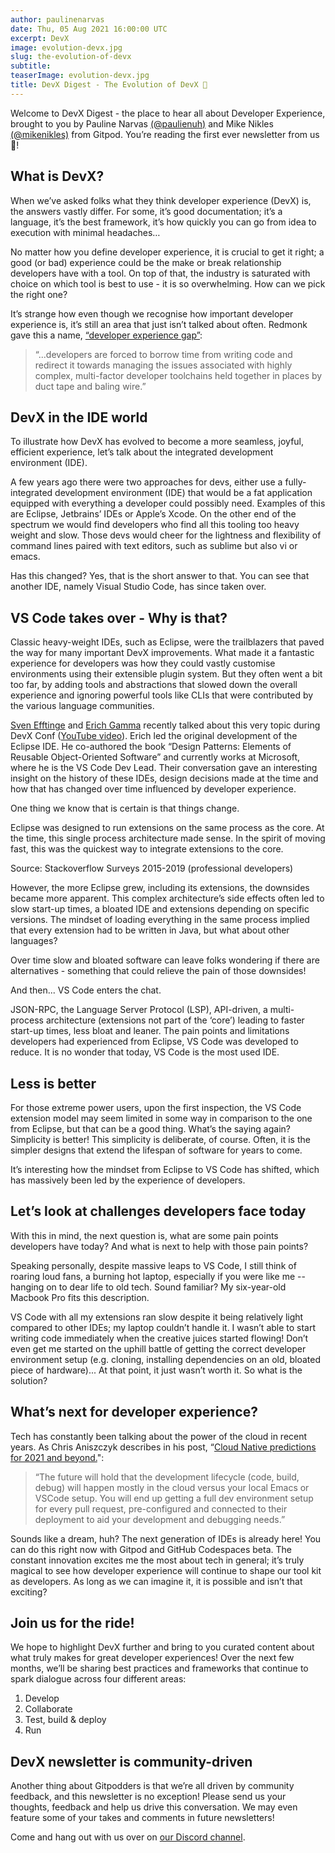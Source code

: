 ```yaml
---
author: paulinenarvas
date: Thu, 05 Aug 2021 16:00:00 UTC
excerpt: DevX
image: evolution-devx.jpg
slug: the-evolution-of-devx
subtitle:
teaserImage: evolution-devx.jpg
title: DevX Digest - The Evolution of DevX 🌱
---
```


<script context="module">
  export const prerender = true;
</script>

Welcome to DevX Digest - the place to hear all about Developer Experience, brought to you by Pauline Narvas [(@paulienuh)](https://twitter.com/paulienuh) and Mike Nikles [(@mikenikles)](https://twitter.com/mikenikles) from Gitpod. You’re reading the first ever newsletter from us 🎉!

## What is DevX?

When we’ve asked folks what they think developer experience (DevX) is, the answers vastly differ. For some, it’s good documentation; it’s a language, it’s the best framework, it’s how quickly you can go from idea to execution with minimal headaches…

No matter how you define developer experience, it is crucial to get it right; a good (or bad) experience could be the make or break relationship developers have with a tool. On top of that, the industry is saturated with choice on which tool is best to use - it is so overwhelming. How can we pick the right one?

It’s strange how even though we recognise how important developer experience is, it’s still an area that just isn’t talked about often. Redmonk gave this a name, [“developer experience gap”](https://redmonk.com/sogrady/2020/10/06/developer-experience-gap/):

> “...developers are forced to borrow time from writing code and redirect it towards managing the issues associated with highly complex, multi-factor developer toolchains held together in places by duct tape and baling wire.”

## DevX in the IDE world

To illustrate how DevX has evolved to become a more seamless, joyful, efficient experience, let’s talk about the integrated development environment (IDE).

A few years ago there were two approaches for devs, either use a fully-integrated development environment (IDE) that would be a fat application equipped with everything a developer could possibly need. Examples of this are Eclipse, Jetbrains’ IDEs or Apple’s Xcode. On the other end of the spectrum we would find developers who find all this tooling too heavy weight and slow. Those devs would cheer for the lightness and flexibility of command lines paired with text editors, such as sublime but also vi or emacs.

Has this changed? Yes, that is the short answer to that. You can see that another IDE, namely Visual Studio Code, has since taken over.

## VS Code takes over - Why is that?

Classic heavy-weight IDEs, such as Eclipse, were the trailblazers that paved the way for many important DevX improvements. What made it a fantastic experience for developers was how they could vastly customise environments using their extensible plugin system. But they often went a bit too far, by adding tools and abstractions that slowed down the overall experience and ignoring powerful tools like CLIs that were contributed by the various language communities.

[Sven Efftinge](https://twitter.com/svenefftinge) and [Erich Gamma](https://twitter.com/erichgamma) recently talked about this very topic during DevX Conf ([YouTube video](https://www.youtube.com/watch?v=JiBUDS9odA8)). Erich led the original development of the Eclipse IDE. He co-authored the book “Design Patterns: Elements of Reusable Object-Oriented Software” and currently works at Microsoft, where he is the VS Code Dev Lead. Their conversation gave an interesting insight on the history of these IDEs, design decisions made at the time and how that has changed over time influenced by developer experience.

One thing we know that is certain is that things change.

Eclipse was designed to run extensions on the same process as the core. At the time, this single process architecture made sense. In the spirit of moving fast, this was the quickest way to integrate extensions to the core.

Source: Stackoverflow Surveys 2015-2019 (professional developers)

However, the more Eclipse grew, including its extensions, the downsides became more apparent. This complex architecture’s side effects often led to slow start-up times, a bloated IDE and extensions depending on specific versions. The mindset of loading everything in the same process implied that every extension had to be written in Java, but what about other languages?

Over time slow and bloated software can leave folks wondering if there are alternatives - something that could relieve the pain of those downsides!

And then... VS Code enters the chat.

JSON-RPC, the Language Server Protocol (LSP), API-driven, a multi-process architecture (extensions not part of the ‘core’) leading to faster start-up times, less bloat and leaner. The pain points and limitations developers had experienced from Eclipse, VS Code was developed to reduce. It is no wonder that today, VS Code is the most used IDE.

## Less is better

For those extreme power users, upon the first inspection, the VS Code extension model may seem limited in some way in comparison to the one from Eclipse, but that can be a good thing. What’s the saying again? Simplicity is better! This simplicity is deliberate, of course. Often, it is the simpler designs that extend the lifespan of software for years to come.

It’s interesting how the mindset from Eclipse to VS Code has shifted, which has massively been led by the experience of developers.

## Let’s look at challenges developers face today

With this in mind, the next question is, what are some pain points developers have today? And what is next to help with those pain points?

Speaking personally, despite massive leaps to VS Code, I still think of roaring loud fans, a burning hot laptop, especially if you were like me -- hanging on to dear life to old tech. Sound familiar? My six-year-old Macbook Pro fits this description.

VS Code with all my extensions ran slow despite it being relatively light compared to other IDEs; my laptop couldn’t handle it. I wasn’t able to start writing code immediately when the creative juices started flowing! Don’t even get me started on the uphill battle of getting the correct developer environment setup (e.g. cloning, installing dependencies on an old, bloated piece of hardware)... At that point, it just wasn’t worth it. So what is the solution?

## What’s next for developer experience?

Tech has constantly been talking about the power of the cloud in recent years. As Chris Aniszczyk describes in his post, “[Cloud Native predictions for 2021 and beyond.](https://www.aniszczyk.org/2021/01/19/cloud-native-predictions-for-2021-and-beyond/)":

> “The future will hold that the development lifecycle (code, build, debug) will happen mostly in the cloud versus your local Emacs or VSCode setup. You will end up getting a full dev environment setup for every pull request, pre-configured and connected to their deployment to aid your development and debugging needs.”

Sounds like a dream, huh? The next generation of IDEs is already here! You can do this right now with Gitpod and GitHub Codespaces beta. The constant innovation excites me the most about tech in general; it’s truly magical to see how developer experience will continue to shape our tool kit as developers. As long as we can imagine it, it is possible and isn’t that exciting?

## Join us for the ride!

We hope to highlight DevX further and bring to you curated content about what truly makes for great developer experiences! Over the next few months, we’ll be sharing best practices and frameworks that continue to spark dialogue across four different areas:

1. Develop
1. Collaborate
1. Test, build & deploy
1. Run

## DevX newsletter is community-driven

Another thing about Gitpodders is that we’re all driven by community feedback, and this newsletter is no exception! Please send us your thoughts, feedback and help us drive this conversation. We may even feature some of your takes and comments in future newsletters!

Come and hang out with us over on [our Discord channel](https://gitpod.io/chat).
